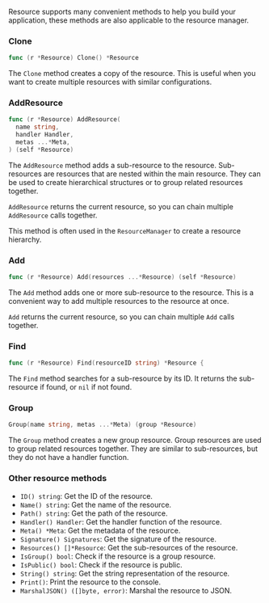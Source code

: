 Resource supports many convenient methods to help you build your application, these methods are also applicable to the resource manager.

### Clone

```go
func (r *Resource) Clone() *Resource
```

The `Clone` method creates a copy of the resource. This is useful when you want to create multiple resources with similar configurations.

### AddResource

```go
func (r *Resource) AddResource(
  name string,
  handler Handler,
  metas ...*Meta,
) (self *Resource)
```

The `AddResource` method adds a sub-resource to the resource. Sub-resources are resources that are nested within the main resource. They can be used to create hierarchical structures or to group related resources together.

`AddResource` returns the current resource, so you can chain multiple `AddResource` calls together.

This method is often used in the `ResourceManager` to create a resource hierarchy.

### Add

```go
func (r *Resource) Add(resources ...*Resource) (self *Resource)
```

The `Add` method adds one or more sub-resource to the resource. This is a convenient way to add multiple resources to the resource at once.

`Add` returns the current resource, so you can chain multiple `Add` calls together.

### Find

```go
func (r *Resource) Find(resourceID string) *Resource {
```

The `Find` method searches for a sub-resource by its ID. It returns the sub-resource if found, or `nil` if not found.

### Group

```go
Group(name string, metas ...*Meta) (group *Resource)
```

The `Group` method creates a new group resource. Group resources are used to group related resources together. They are similar to sub-resources, but they do not have a handler function.


### Other resource methods

- `ID() string`: Get the ID of the resource.
- `Name() string`: Get the name of the resource.
- `Path() string`: Get the path of the resource.
- `Handler() Handler`: Get the handler function of the resource.
- `Meta() *Meta`: Get the metadata of the resource.
- `Signature() Signatures`: Get the signature of the resource.
- `Resources() []*Resource`: Get the sub-resources of the resource.
- `IsGroup() bool`: Check if the resource is a group resource.
- `IsPublic() bool`: Check if the resource is public.
- `String() string`: Get the string representation of the resource.
- `Print()`: Print the resource to the console.
- `MarshalJSON() ([]byte, error)`: Marshal the resource to JSON.
